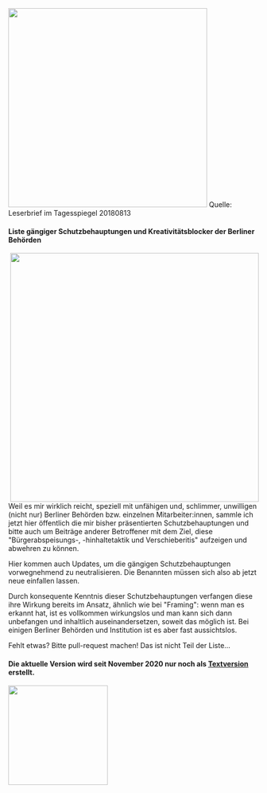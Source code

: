 
<img src="https://raw.githubusercontent.com/Wikinaut/Schutzbehauptungen/master/20180813%20Wer%20etwas%20will%2C%20sucht%20Wege.%20Wer%20etwas%20nicht%20will%2C%20Gr%C3%BCnde.jpg" width=400>
Quelle: Leserbrief im Tagesspiegel 20180813

#### Liste gängiger Schutzbehauptungen und Kreativitätsblocker der Berliner Behörden

<img src="https://github.com/Wikinaut/Schutzbehauptungen/blob/master/Kreativit%C3%A4tsblocker-Bild.JPG" width=500 align=right>

Weil es mir wirklich reicht, speziell mit unfähigen und, schlimmer, unwilligen (nicht nur) Berliner Behörden bzw. einzelnen Mitarbeiter:innen, sammle ich jetzt hier öffentlich die mir bisher präsentierten Schutzbehauptungen und bitte auch um Beiträge anderer Betroffener mit dem Ziel, diese "Bürgerabspeisungs-, -hinhaltetaktik und Verschieberitis" aufzeigen und abwehren zu können. 

Hier kommen auch Updates, um die gängigen Schutzbehauptungen vorwegnehmend zu neutralisieren. Die Benannten müssen sich also ab jetzt neue einfallen lassen.

Durch konsequente Kenntnis dieser Schutzbehauptungen verfangen diese ihre Wirkung bereits im Ansatz, ähnlich wie bei "Framing": wenn man es erkannt hat, ist es vollkommen wirkungslos und man kann sich dann unbefangen und inhaltlich auseinandersetzen, soweit das möglich ist. Bei einigen Berliner Behörden und Institution ist es aber fast aussichtslos.

Fehlt etwas? Bitte pull-request machen! Das ist nicht Teil der Liste...

<!--<img src="https://github.com/Wikinaut/Schutzbehauptungen/blob/master/Kreativit%C3%A4tsblocker-Bild.JPG" height=300>-->

#### Die aktuelle Version wird seit November 2020 nur noch als [Textversion](https://github.com/Schutzausreden/Ausreden/blob/master/Die%20wichtigsten%20Kreativit%C3%A4tsblocker%20und%20Schutzbehauptungen.txt) erstellt.

<img src="https://github.com/Schutzausreden/Ausreden/blob/master/Die%20wichtigsten%20Kreativit%C3%A4tsblocker%20und%20Schutzbehauptungen.png" width=200>
